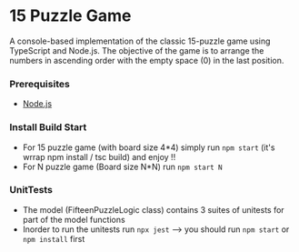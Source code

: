# 15 Puzzle Game

A console-based implementation of the classic 15-puzzle game using TypeScript and Node.js. The objective of the game is to arrange the numbers in ascending order with the empty space (0) in the last position.

### Prerequisites
- [Node.js](https://nodejs.org/)


### Install Build Start
- For 15 puzzle game (with board size 4*4) simply run `npm start` (it's wrrap npm install / tsc build) and enjoy !!
- For N puzzle game (Board size N*N) run `npm start N`


### UnitTests
- The model (FifteenPuzzleLogic class) contains 3 suites of unitests for part of the model functions
- Inorder to run the unitests run `npx jest` --> you should run `npm start` or `npm install` first
